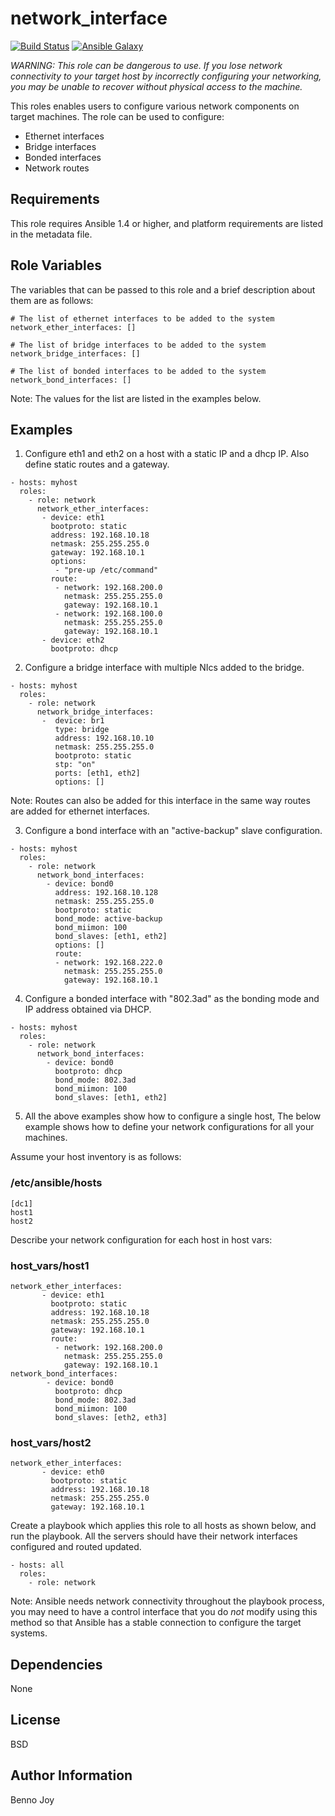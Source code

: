 network_interface
=================

[![Build Status](https://travis-ci.org/adriagalin/ansible.network_interface.svg?branch=master)](https://travis-ci.org/adriagalin/ansible.network_interface) [![Ansible Galaxy](http://img.shields.io/badge/ansible--galaxy-network_interface-blue.svg)](https://galaxy.ansible.com/adriagalin/network_interface)

*WARNING: This role can be dangerous to use. If you lose network connectivity to your target host by incorrectly configuring your networking, you may be unable to recover without physical access to the machine.*

This roles enables users to configure various network components on target machines. The role can be used to configure:

-	Ethernet interfaces
-	Bridge interfaces
-	Bonded interfaces
-	Network routes

Requirements
------------

This role requires Ansible 1.4 or higher, and platform requirements are listed in the metadata file.

Role Variables
--------------

The variables that can be passed to this role and a brief description about them are as follows:

```
# The list of ethernet interfaces to be added to the system
network_ether_interfaces: []

# The list of bridge interfaces to be added to the system
network_bridge_interfaces: []

# The list of bonded interfaces to be added to the system
network_bond_interfaces: []
```

Note: The values for the list are listed in the examples below.

Examples
--------

1) Configure eth1 and eth2 on a host with a static IP and a dhcp IP. Also define static routes and a gateway.

```
- hosts: myhost
  roles:
    - role: network
      network_ether_interfaces:
       - device: eth1
         bootproto: static
         address: 192.168.10.18
         netmask: 255.255.255.0
         gateway: 192.168.10.1
         options:
          - "pre-up /etc/command"
         route:
          - network: 192.168.200.0
            netmask: 255.255.255.0
            gateway: 192.168.10.1
          - network: 192.168.100.0
            netmask: 255.255.255.0
            gateway: 192.168.10.1
       - device: eth2
         bootproto: dhcp
```

2) Configure a bridge interface with multiple NIcs added to the bridge.

```
- hosts: myhost
  roles:
    - role: network
      network_bridge_interfaces:
       -  device: br1
          type: bridge
          address: 192.168.10.10
          netmask: 255.255.255.0
          bootproto: static
          stp: "on"
          ports: [eth1, eth2]
          options: []
```

Note: Routes can also be added for this interface in the same way routes are added for ethernet interfaces.

3) Configure a bond interface with an "active-backup" slave configuration.

```
- hosts: myhost
  roles:
    - role: network
      network_bond_interfaces:
        - device: bond0
          address: 192.168.10.128
          netmask: 255.255.255.0
          bootproto: static
          bond_mode: active-backup
          bond_miimon: 100
          bond_slaves: [eth1, eth2]
          options: []
          route:
          - network: 192.168.222.0
            netmask: 255.255.255.0
            gateway: 192.168.10.1
```

4) Configure a bonded interface with "802.3ad" as the bonding mode and IP address obtained via DHCP.

```
- hosts: myhost
  roles:
    - role: network
      network_bond_interfaces:
        - device: bond0
          bootproto: dhcp
          bond_mode: 802.3ad
          bond_miimon: 100
          bond_slaves: [eth1, eth2]
```

5) All the above examples show how to configure a single host, The below example shows how to define your network configurations for all your machines.

Assume your host inventory is as follows:

### /etc/ansible/hosts

```
[dc1]
host1
host2
```

Describe your network configuration for each host in host vars:

### host_vars/host1

```
network_ether_interfaces:
       - device: eth1
         bootproto: static
         address: 192.168.10.18
         netmask: 255.255.255.0
         gateway: 192.168.10.1
         route:
          - network: 192.168.200.0
            netmask: 255.255.255.0
            gateway: 192.168.10.1
network_bond_interfaces:
        - device: bond0
          bootproto: dhcp
          bond_mode: 802.3ad
          bond_miimon: 100
          bond_slaves: [eth2, eth3]
```

### host_vars/host2

```
network_ether_interfaces:
       - device: eth0
         bootproto: static
         address: 192.168.10.18
         netmask: 255.255.255.0
         gateway: 192.168.10.1
```

Create a playbook which applies this role to all hosts as shown below, and run the playbook. All the servers should have their network interfaces configured and routed updated.

```
- hosts: all
  roles:
    - role: network
```

Note: Ansible needs network connectivity throughout the playbook process, you may need to have a control interface that you do *not* modify using this method so that Ansible has a stable connection to configure the target systems.

Dependencies
------------

None

License
-------

BSD

Author Information
------------------

Benno Joy
